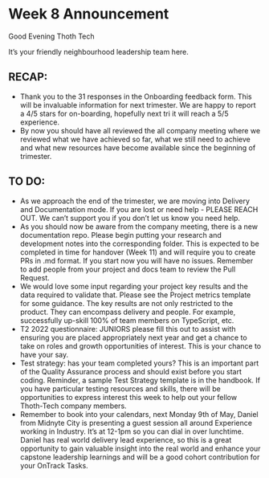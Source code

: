 # Week 8 Announcement

Good Evening Thoth Tech

It’s your friendly neighbourhood leadership team here.

## RECAP:

- Thank you to the 31 responses in the Onboarding feedback form. This will be invaluable information
  for next trimester. We are happy to report a 4/5 stars for on-boarding, hopefully next tri it will
  reach a 5/5 experience.
- By now you should have all reviewed the all company meeting where we reviewed what we have
  achieved so far, what we still need to achieve and what new resources have become available since
  the beginning of trimester.

## TO DO:

- As we approach the end of the trimester, we are moving into Delivery and Documentation mode. If
  you are lost or need help - PLEASE REACH OUT. We can’t support you if you don’t let us know you
  need help.
- As you should now be aware from the company meeting, there is a new documentation repo. Please
  begin putting your research and development notes into the corresponding folder. This is expected
  to be completed in time for handover (Week 11) and will require you to create PRs in .md format.
  If you start now you will have no issues. Remember to add people from your project and docs team
  to review the Pull Request.
- We would love some input regarding your project key results and the data required to validate
  that. Please see the Project metrics template for some guidance. The key results are not only
  restricted to the product. They can encompass delivery and people. For example, successfully
  up-skill 100% of team members on TypeScript, etc.
- T2 2022 questionnaire: JUNIORS please fill this out to assist with ensuring you are placed
  appropriately next year and get a chance to take on roles and growth opportunities of interest.
  This is your chance to have your say.
- Test strategy: has your team completed yours? This is an important part of the Quality Assurance
  process and should exist before you start coding. Reminder, a sample Test Strategy template is in
  the handbook. If you have particular testing resources and skills, there will be opportunities to
  express interest this week to help out your fellow Thoth-Tech company members.
- Remember to book into your calendars, next Monday 9th of May, Daniel from Midnyte City is
  presenting a guest session all around Experience working in Industry. It’s at 12-1pm so you can
  dial in over lunchtime. Daniel has real world delivery lead experience, so this is a great
  opportunity to gain valuable insight into the real world and enhance your capstone leadership
  learnings and will be a good cohort contribution for your OnTrack Tasks.
